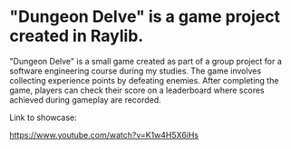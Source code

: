 # "Dungeon Delve" is a game project created in Raylib.


"Dungeon Delve" is a small game created as part of a group project for a software engineering course during my studies. The game involves collecting experience points by defeating enemies. After completing the game, players can check their score on a leaderboard where scores achieved during gameplay are recorded.

Link to showcase:

https://www.youtube.com/watch?v=K1w4H5X6iHs
